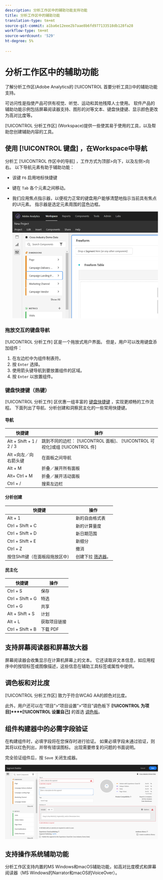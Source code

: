 ```yaml
---
description: 分析工作区中的辅助功能支持功能
title: 分析工作区中的辅助功能
translation-type: tm+mt
source-git-commit: a1ba6e12eee2b7aae8b6fd977133518db128fa28
workflow-type: tm+mt
source-wordcount: '529'
ht-degree: 5%

---
```



# 分析工作区中的辅助功能

了解分析工作区(Adobe Analytics的 [!UICONTROL 首要分析工具])中的辅助功能支持。

可访问性是指使产品可供有视觉、听觉、运动和其他残障人士使用。 软件产品的辅助功能示例包括屏幕阅读器支持、图形的对等文本、键盘快捷键、显示颜色更改为高对比度等。

[!UICONTROL 分析工作区] (Workspace)提供一些使其易于使用的工具，以及帮助您创建辅助内容的工具。

## 使用 [!UICONTROL 键盘] ，在Workspace中导航

分析工 [!UICONTROL 作区中的导航] ，工作方式为顶部>向下，以及左侧>向右。 以下导航元素有助于辅助功能：

* 该键 `F6` 启用地标快捷键
* 键在 `Tab` 各个元素之间移动。
* 我们应用焦点指示器，以便视力正常的键盘用户能够清楚地指示当前具有焦点的UI元素。 指示器是选定元素周围的蓝色边框。

   ![](assets/focus-indicator.png)

### 拖放交互的键盘导航

[!UICONTROL 分析工作] 区是一个拖放式用户界面。 但是，用户可以改用键盘添加组件：

1. 在左边栏中为组件制表符。
1. 按 `Enter` 选择。
1. 使用箭头键导航到要放置组件的区域。
1. 按 `Enter` 以放置组件。

### 键盘快捷键（热键）

[!UICONTROL 分析工作] 区优惠一组丰富的 [键盘快捷键](https://docs.adobe.com/content/help/zh-Hans/analytics/analyze/analysis-workspace/build-workspace-project/fa-shortcut-keys.html) ，实现更顺畅的工作流程。 下面列出了导航、分析创建和洞察民主化的一些常用快捷键。

#### 导航

| 快捷键 | 操作 |
|---|---|
| Alt + Shift + 1 / 2 / 3 | 跳到不同的边栏： [!UICONTROL 面板]、 [!UICONTROL 可视化]或组 [!UICONTROL 件] |
| Alt +向左／向右箭头键 | 在面板之间导航 |
| Alt + M | 折叠／展开所有面板 |
| Alt+ Ctrl + M | 折叠／展开活动面板 |
| Ctrl + / | 搜索左边栏 |

#### 分析创建

| 快捷键 | 操作 |
|---|---|
| Alt + 1 | 新的自由格式表 |
| Ctrl + Shift + C | 新的计算量度 |
| Ctrl + Shift + D | 新日期范围 |
| Ctrl + Shift + E | 新细分 |
| Ctrl + Z | 撤消 |
| 按住Shift键（在面板段拖放区中） | 创建下拉 [筛选器](https://docs.adobe.com/content/help/en/analytics-learn/tutorials/analysis-workspace/using-panels/using-drop-down-filters.html)。 |

#### 民主化

| 快捷键 | 操作 |
|---|---|
| Ctrl + S | 保存 |
| Ctrl + Shift + G | 特选 |
| Ctrl + G | 共享 |
| Alt + Shift + S | 计划 |
| Alt + L | 获取项目链接 |
| Ctrl + Shift + B | 下载 PDF |

## 支持屏幕阅读器和屏幕放大器

屏幕阅读器会收集显示在计算机屏幕上的文本。 它还读取非文本信息，如应用程序中的按钮标签或图像描述，这些信息在辅助工具标签或属性中提供。

## 调色板和对比度

[!UICONTROL 分析工作区] 致力于符合WCAG AA的颜色对比度。

此外，用户还可以在“项目”>“项目设置”>“项目”调色板下 **[!UICONTROL 为项目]****[!UICONTROL 设置自己]** 的首选 [调色板](https://docs.adobe.com/content/help/en/analytics/analyze/analysis-workspace/build-workspace-project/color-palettes.html)。

## 组件构建器中的必需字段验证

在构建组件时，必填字段将在您保存时进行验证。 如果必填字段未通过验证，则其将以红色列出，并带有错误图标。 出现需要修复的问题的书面说明。

完全验证组件后，按 `Save` 关闭生成器。

![](assets/error-validation.png)

## 支持操作系统辅助功能

分析工作区支持内置的MS Windows和macOS辅助功能，如高对比度模式和屏幕阅读器（MS Windows的Narrator和macOS的VoiceOver）。